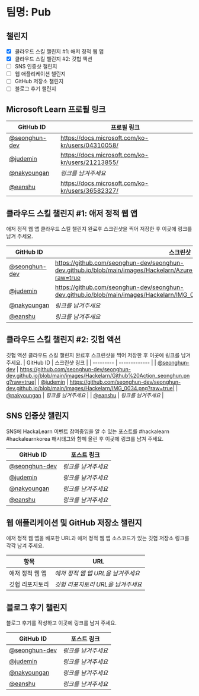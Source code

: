 # 팀명: Pub #

## 챌린지 ##

* [x] 클라우드 스킬 챌린지 #1: 애저 정적 웹 앱
* [x] 클라우드 스킬 챌린지 #2: 깃헙 액션
* [ ] SNS 인증샷 챌린지
* [ ] 웹 애플리케이션 챌린지
* [ ] GitHub 저장소 챌린지
* [ ] 블로그 후기 챌린지

## Microsoft Learn 프로필 링크 ##

| GitHub ID | 프로필 링크 |
| --------- | ------------- |
| [@seonghun-dev](https://github.com/seonghun-dev) | https://docs.microsoft.com/ko-kr/users/04310058/ |
| [@judemin](https://github.com/judemin) | https://docs.microsoft.com/ko-kr/users/21213855/ |
| [@nakyoungan](https://github.com/nakyoungan) | *링크를 남겨주세요* |
| [@eanshu](https://github.com/eanshu) | https://docs.microsoft.com/ko-kr/users/36582327/ |


## 클라우드 스킬 챌린지 #1: 애저 정적 웹 앱 ##

애저 정적 웹 앱 클라우드 스킬 챌린지 완료후 스크린샷을 찍어 저장한 후 이곳에 링크를 남겨 주세요.

| GitHub ID | 스크린샷 링크 |
| --------- | ------------- |
| [@seonghun-dev](https://github.com/seonghun-dev) | https://github.com/seonghun-dev/seonghun-dev.github.io/blob/main/images/Hackelarn/Azure%20static%20web%20App_seonghun.png?raw=true |
| [@judemin](https://github.com/judemin) | https://github.com/seonghun-dev/seonghun-dev.github.io/blob/main/images/Hackelarn/IMG_0033.png?raw=true |
| [@nakyoungan](https://github.com/nakyoungan) | *링크를 남겨주세요* |
| [@eanshu](https://github.com/eanshu) | *링크를 남겨주세요* |



## 클라우드 스킬 챌린지 #2: 깃헙 액션 ##

깃헙 액션 클라우드 스킬 챌린지 완료후 스크린샷을 찍어 저장한 후 이곳에 링크를 남겨 주세요.
| GitHub ID | 스크린샷 링크 |
| --------- | ------------- |
| [@seonghun-dev](https://github.com/seonghun-dev) | https://github.com/seonghun-dev/seonghun-dev.github.io/blob/main/images/Hackelarn/Github%20Action_seonghun.png?raw=true|
| [@judemin](https://github.com/judemin) | https://github.com/seonghun-dev/seonghun-dev.github.io/blob/main/images/Hackelarn/IMG_0034.png?raw=true|
| [@nakyoungan](https://github.com/nakyoungan) | *링크를 남겨주세요* |
| [@eanshu](https://github.com/eanshu) | *링크를 남겨주세요* |



## SNS 인증샷 챌린지 ##

SNS에 HackaLearn 이벤트 참여중임을 알 수 있는 포스트를 #hackalearn #hackalearnkorea 해시태그와 함꼐 올린 후 이곳에 링크를 남겨 주세요.

| GitHub ID | 포스트 링크 |
| --------- | ------------- |
| [@seonghun-dev](https://github.com/seonghun-dev) | *링크를 남겨주세요* |
| [@judemin](https://github.com/judemin) | *링크를 남겨주세요* |
| [@nakyoungan](https://github.com/nakyoungan) | *링크를 남겨주세요* |
| [@eanshu](https://github.com/eanshu) | *링크를 남겨주세요* |



## 웹 애플리케이션 및 GitHub 저장소 챌린지 ##

애저 정적 웹 앱을 배포한 URL과 애저 정적 웹 앱 소스코드가 있는 깃헙 저장소 링크를 각각 남겨 주세요.

| 항목            | URL                                |
| --------------- | ---------------------------------- |
| 애저 정적 웹 앱 | *애저 정적 웹 앱 URL을 남겨주세요* |
| 깃헙 리포지토리 | *깃헙 리포지토리 URL을 남겨주세요* |


## 블로그 후기 챌린지 ##

블로그 후기를 작성하고 이곳에 링크를 남겨 주세요.

| GitHub ID | 포스트 링크 |
| --------- | ------------- |
| [@seonghun-dev](https://github.com/seonghun-dev) | *링크를 남겨주세요* |
| [@judemin](https://github.com/judemin) | *링크를 남겨주세요* |
| [@nakyoungan](https://github.com/nakyoungan) | *링크를 남겨주세요* |
| [@eanshu](https://github.com/eanshu) | *링크를 남겨주세요* |
